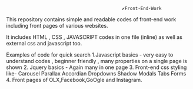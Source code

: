                                                 ✔Front-End-Work

This repository contains simple and readable codes of front-end work including front pages of various websites.

It includes HTML , CSS , JAVASCRIPT codes in one file (inline) as well as  external css and javascript too.

Examples of code  for quick search
1.Javascript basics - very easy to understand codes , beginner friendly , many properties on a single page is shown
2. Jquery basics -  Again many in one page
3. Front-end css styling like- Carousel   Parallax   Accordian   Dropdowns  Shadow   Modals   Tabs   Forms  
4. Front pages of OLX,Facebook,GoOgle and Instagram.

